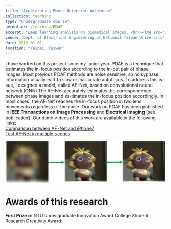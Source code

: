 ```yaml
---
title: "Accelerating Phase Detection Autofocus"
collection: teaching
type: "Undergraduate course"
permalink: /teaching/PDAF
excerpt: "Deep learning analysis on biomedical images. <br/><img src='/images/PDAF.jpg' width='600' >"
venue: "Dept. of Electrical Engineering of National Taiwan University"
date: 2019-01-01
location: "Taipei, Taiwan"
---
```


I have worked on this project since my junior year. PDAF is a technique that estimates the in-focus position according to the in-put pair of phase images. Most previous PDAF methods are noise sensitive, so noisyphase information usually lead to slow or inaccurate autofocus.  To address this is-sue, I designed a model, called AF-Net, based on convolutional neural network (CNN).The AF-Net accurately estimates the correspondence between phase images and es-timates the in-focus position accordingly. In most cases, the AF-Net reaches the in-focus position in two lens movements regardless of the noise. Our work on PDAF has been published in **IEEE Transactions on Image Processing** and **Electrical Imaging** (see publication). Our demo videos of this work are available in the following links: <br/>
[Comparison between AF-Net and iPhone7](https://www.youtube.com/watch?v=ApXMDT774aA) <br/>
[Test AF-Net in multiple scenes](https://www.youtube.com/watch?v=9_BJ8C9Q8_k)

<img src='/images/PDAF.jpg' width='600' >

Awards of this research
======
**First Prize** in NTU Undergraduate Innovation Award
College Student Research Creativity Award
